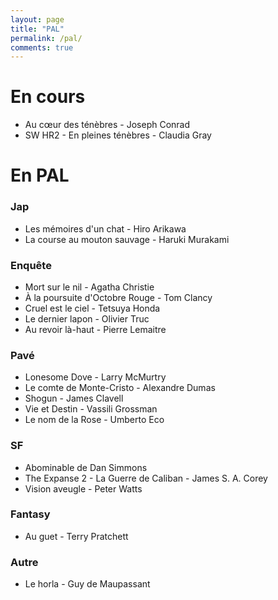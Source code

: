 ```yaml
---
layout: page
title: "PAL"
permalink: /pal/
comments: true
---
```


# En cours 

- Au cœur des ténèbres - Joseph Conrad
- SW HR2 - En pleines ténèbres - Claudia Gray

# En PAL

### Jap

- Les mémoires d'un chat - Hiro Arikawa
- La course au mouton sauvage - Haruki Murakami

### Enquête

- Mort sur le nil - Agatha Christie
- À la poursuite d'Octobre Rouge - Tom Clancy
- Cruel est le ciel - Tetsuya Honda
- Le dernier lapon - Olivier Truc
- Au revoir là-haut - Pierre Lemaitre

### Pavé

- Lonesome Dove - Larry McMurtry
- Le comte de Monte-Cristo - Alexandre Dumas
- Shogun - James Clavell
- Vie et Destin - Vassili Grossman
- Le nom de la Rose - Umberto Eco

### SF

- Abominable de Dan Simmons
- The Expanse 2 - La Guerre de Caliban - James S. A. Corey
- Vision aveugle - Peter Watts

### Fantasy

- Au guet - Terry Pratchett 


### Autre 

- Le horla - Guy de Maupassant

